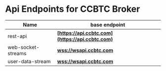 # Api Endpoints for CCBTC Broker

Name | base endpoint
------------ | ------------
rest-api | **[https://api.ccbtc.com](https://api.ccbtc.com)** 
web-socket-streams | **[wss://wsapi.ccbtc.com](wss://wsapi.ccbtc.com)** 
user-data-stream | **[wss://wsapi.ccbtc.com](wss://wsapi.ccbtc.com)** 

